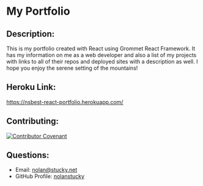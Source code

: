 # My Portfolio

## Description:
This is my portfolio created with React using Grommet React Framework. It has my information on me as a web developer and also a list of my projects with links to all of their repos and deployed sites with a description as well. I hope you enjoy the serene setting of the mountains!

## Heroku Link:
https://nsbest-react-portfolio.herokuapp.com/

## Contributing:
[![Contributor Covenant](https://img.shields.io/badge/Contributor%20Covenant-v2.0%20adopted-ff69b4.svg)](https://www.contributor-covenant.org/version/2/0/code_of_conduct/)

## Questions:
* Email: <nolan@stucky.net>
* GitHub Profile: [nolanstucky](https://github.com/nolanstucky)